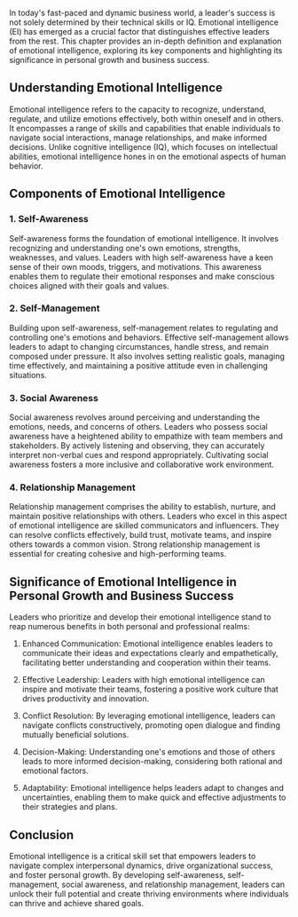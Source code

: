 
In today's fast-paced and dynamic business world, a leader's success is not solely determined by their technical skills or IQ. Emotional intelligence (EI) has emerged as a crucial factor that distinguishes effective leaders from the rest. This chapter provides an in-depth definition and explanation of emotional intelligence, exploring its key components and highlighting its significance in personal growth and business success.

Understanding Emotional Intelligence
------------------------------------

Emotional intelligence refers to the capacity to recognize, understand, regulate, and utilize emotions effectively, both within oneself and in others. It encompasses a range of skills and capabilities that enable individuals to navigate social interactions, manage relationships, and make informed decisions. Unlike cognitive intelligence (IQ), which focuses on intellectual abilities, emotional intelligence hones in on the emotional aspects of human behavior.

Components of Emotional Intelligence
------------------------------------

### 1. Self-Awareness

Self-awareness forms the foundation of emotional intelligence. It involves recognizing and understanding one's own emotions, strengths, weaknesses, and values. Leaders with high self-awareness have a keen sense of their own moods, triggers, and motivations. This awareness enables them to regulate their emotional responses and make conscious choices aligned with their goals and values.

### 2. Self-Management

Building upon self-awareness, self-management relates to regulating and controlling one's emotions and behaviors. Effective self-management allows leaders to adapt to changing circumstances, handle stress, and remain composed under pressure. It also involves setting realistic goals, managing time effectively, and maintaining a positive attitude even in challenging situations.

### 3. Social Awareness

Social awareness revolves around perceiving and understanding the emotions, needs, and concerns of others. Leaders who possess social awareness have a heightened ability to empathize with team members and stakeholders. By actively listening and observing, they can accurately interpret non-verbal cues and respond appropriately. Cultivating social awareness fosters a more inclusive and collaborative work environment.

### 4. Relationship Management

Relationship management comprises the ability to establish, nurture, and maintain positive relationships with others. Leaders who excel in this aspect of emotional intelligence are skilled communicators and influencers. They can resolve conflicts effectively, build trust, motivate teams, and inspire others towards a common vision. Strong relationship management is essential for creating cohesive and high-performing teams.

Significance of Emotional Intelligence in Personal Growth and Business Success
------------------------------------------------------------------------------

Leaders who prioritize and develop their emotional intelligence stand to reap numerous benefits in both personal and professional realms:

1. Enhanced Communication: Emotional intelligence enables leaders to communicate their ideas and expectations clearly and empathetically, facilitating better understanding and cooperation within their teams.

2. Effective Leadership: Leaders with high emotional intelligence can inspire and motivate their teams, fostering a positive work culture that drives productivity and innovation.

3. Conflict Resolution: By leveraging emotional intelligence, leaders can navigate conflicts constructively, promoting open dialogue and finding mutually beneficial solutions.

4. Decision-Making: Understanding one's emotions and those of others leads to more informed decision-making, considering both rational and emotional factors.

5. Adaptability: Emotional intelligence helps leaders adapt to changes and uncertainties, enabling them to make quick and effective adjustments to their strategies and plans.

Conclusion
----------

Emotional intelligence is a critical skill set that empowers leaders to navigate complex interpersonal dynamics, drive organizational success, and foster personal growth. By developing self-awareness, self-management, social awareness, and relationship management, leaders can unlock their full potential and create thriving environments where individuals can thrive and achieve shared goals.
